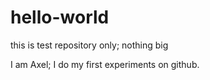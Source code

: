 # hello-world
this is test repository only; nothing big

I am Axel; I do my first experiments on github.

